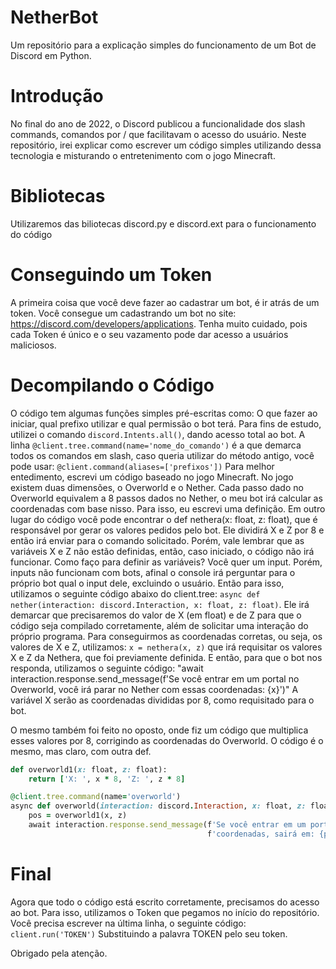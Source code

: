 # NetherBot
Um repositório para a explicação simples do funcionamento de um Bot de Discord em Python.

# Introdução
 No final do ano de 2022, o Discord publicou a funcionalidade dos slash commands, comandos por / que facilitavam o acesso do usuário. Neste repositório, irei explicar como escrever um código simples utilizando dessa tecnologia e misturando o entretenimento com o jogo Minecraft.
 
# Bibliotecas
Utilizaremos das biliotecas discord.py e discord.ext para o funcionamento do código
 
# Conseguindo um Token
A primeira coisa que você deve fazer ao cadastrar um bot, é ir atrás de um token. Você consegue um cadastrando um bot no site: https://discord.com/developers/applications. Tenha muito cuidado, pois cada Token é único e o seu vazamento pode dar acesso a usuários maliciosos.

# Decompilando o Código
O código tem algumas funções simples pré-escritas como: O que fazer ao iniciar, qual prefixo utilizar e qual permissão o bot terá. Para fins de estudo, utilizei o comando ```discord.Intents.all()```, dando acesso total ao bot. 
A linha ```@client.tree.command(name='nome_do_comando')``` é a que demarca todos os comandos em slash, caso queria utilizar do método antigo, você pode usar: ```@client.command(aliases=['prefixos'])```
Para melhor entedimento, escrevi um código baseado no jogo Minecraft. No jogo existem duas dimensões, o Overworld e o Nether. Cada passo dado no Overworld equivalem a 8 passos dados no Nether, o meu bot irá calcular as coordenadas com base nisso. 
Para isso, eu escrevi uma definição. Em outro lugar do código você pode encontrar o def nethera(x: float, z: float), que é responsável por gerar os valores pedidos pelo bot. Ele dividirá X e Z por 8 e então irá enviar para o comando solicitado. Porém, vale lembrar que as variáveis X e Z não estão definidas, então, caso iniciado, o código não irá funcionar.
Como faço para definir as variáveis?
Você quer um input. Porém, inputs não funcionam com bots, afinal o console irá perguntar para o próprio bot qual o input dele, excluindo o usuário. Então para isso, utilizamos o seguinte código abaixo do client.tree: ```async def nether(interaction: discord.Interaction, x: float, z: float)```. Ele irá demarcar que precisaremos do valor de X (em float) e de Z para que o código seja compilado corretamente, além de solicitar uma interação do próprio programa. Para conseguirmos as coordenadas corretas, ou seja, os valores de X e Z, utilizamos: ```x = nethera(x, z)``` que irá requisitar os valores X e Z da Nethera, que foi previamente definida. E então, para que o bot nos responda, utilizamos o seguinte código: "await interaction.response.send_message(f'Se você entrar em um portal no Overworld, você irá parar no Nether com essas coordenadas: {x}')" A variável X serão as coordenadas divididas por 8, como requisitado para o bot.

O mesmo também foi feito no oposto, onde fiz um código que multiplica esses valores por 8, corrigindo as coordenadas do Overworld. O código é o mesmo, mas claro, com outra def. 
```ruby
def overworld1(x: float, z: float):
    return ['X: ', x * 8, 'Z: ', z * 8]
```
```ruby
@client.tree.command(name='overworld')
async def overworld(interaction: discord.Interaction, x: float, z: float):
    pos = overworld1(x, z)
    await interaction.response.send_message(f'Se você entrar em um portal do Nether nessas '
                                            f'coordenadas, sairá em: {pos}')
```                                            
# Final
Agora que todo o código está escrito corretamente, precisamos do acesso ao bot. Para isso, utilizamos o Token que pegamos no início do repositório. Você precisa escrever na última linha, o seguinte código: ```client.run('TOKEN')``` Substituindo a palavra TOKEN pelo seu token.

Obrigado pela atenção.
